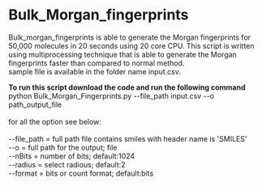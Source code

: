 # Bulk_Morgan_fingerprints
Bulk_morgan_fingerprints is able to generate the Morgan fingerprints for 50,000 molecules in 20 seconds using 20 core CPU. This script is written using multiprocessing technique that is able to generate the Morgan fingerprints faster than compared to normal method.<br />
sample file is available in the folder name input.csv.

**To run this script download the code and run the following command** <br />
python Bulk_Morgan_Fingerprints.py --file_path input.csv --o path_output_file
<br />
<br />
for all the option see below:<br />
<br />
--file_path = full path file contains smiles with header name is 'SMILES'<br />
--o = full path for the output; file <br />
--nBits = number of bits; default:1024 <br />
--radius = select radious; default:2 <br />
--format = bits or count format; default:bits <br />
